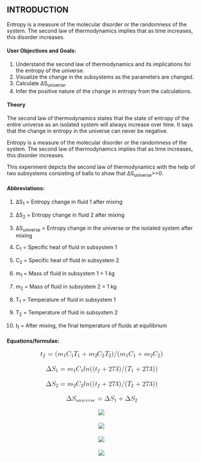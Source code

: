 ## INTRODUCTION<br>

Entropy is a measure of the molecular disorder or the randomness of the system. The second law of thermodynamics implies that as time increases, this disorder increases.

#### User Objectives and Goals:<br>

1. Understand the second law of thermodynamics and its implications for the entropy of the universe.
2. Visualize the change in the subsystems as the parameters are changed.
3. Calculate ΔS<sub>universe</sub>.
4. Infer the positive nature of the change in entropy from the calculations.


#### Theory<br>

The second law of thermodynamics states that the state of entropy of the entire universe as an isolated system will always increase over time. It says that the change in entropy in the universe can never be negative.

Entropy is a measure of the molecular disorder or the randomness of the system. The second law of thermodynamics implies that as time increases, this disorder increases.

This experiment depicts the second law of thermodynamics with the help of two subsystems consisting of balls to show that ΔS<sub>universe</sub>>=0.


#### Abbreviations:<br>

1. ΔS<sub>1</sub> = Entropy change in fluid 1 after mixing

2. ΔS<sub>2</sub> = Entropy change in fluid 2 after mixing

3. ΔS<sub>universe</sub> = Entropy change in the universe or the isolated system after mixing

4. C<sub>1</sub> = Specific heat of fluid in subsystem 1

5. C<sub>2</sub> = Specific heat of fluid in subsystem 2

6. m<sub>1</sub> = Mass of fluid in subsystem 1 = 1 kg

7. m<sub>2</sub> = Mass of fluid in subsystem 2 = 1 kg

8. T<sub>1</sub> = Temperature of fluid in subsystem 1

9. T<sub>2</sub> = Temperature of fluid in subsystem 2

10. t<sub>f</sub> = After mixing, the final temperature of fluids at equilibrium

#### Equations/formulae:<br>

<center><img src="./images/equations/eq1.png" /></center>
<br>

<center><img src="./images/equations/eq2.png" /></center>
<br>

<center><img src="./images/equations/eq3.png" /></center>
<br>

<center><img src="./images/equations/eq4.png" /></center>
<br>

<center><img src="./images/equations/eq5.png" /></center>
<br>

<center><img src="./images/equations/eq6.png" /></center>
<br>

<center><img src="./images/equations/eq7.png" /></center>
<br>

<center><img src="./images/equations/eq8.png" /></center>
<br>
